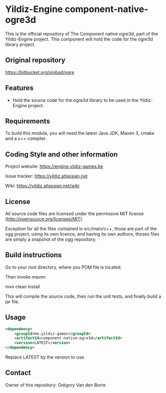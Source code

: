 # Yildiz-Engine component-native-ogre3d

This is the official repository of The Component native ogre3d, part of the Yildiz-Engine project.
This component will hold the code for the ogre3d library project.

## Original repository
https://bitbucket.org/sinbad/ogre

## Features

* Hold the source code for the ogre3d library to be used in the Yildiz-Engine project.

## Requirements

To build this module, you will need the latest Java JDK, Maven 3, cmake and a c++ compiler.

## Coding Style and other information

Project website:
https://engine.yildiz-games.be

Issue tracker:
https://yildiz.atlassian.net

Wiki:
https://yildiz.atlassian.net/wiki

## License

All source code files are licensed under the permissive MIT license
(http://opensource.org/licenses/MIT).

Exception for all the files contained in src/main/c++, those are part of the ogg project, using its own licence, and having its own authors, thoses files are simply a snapshot of the ogg repository.

## Build instructions

Go to your root directory, where you POM file is located.

Then invoke maven

mvn clean install 

This will compile the source code, then run the unit tests, and finally build a jar file.

## Usage

```xml
<dependency>
    <groupId>be.yildiz-games</groupId>
    <artifactId>component-native-ogre3d</artifactId>
    <version>LATEST</version>
</dependency>
```
Replace LATEST by the version to use.

## Contact
Owner of this repository: Grégory Van den Borre
